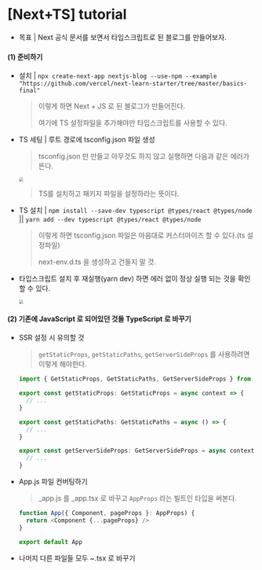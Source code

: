 # [Next+TS] tutorial

- 목표 | Next 공식 문서를 보면서 타입스크립트로 된 블로그를 만들어보자.



#### (1) 준비하기

- 설치 | `npx create-next-app nextjs-blog --use-npm --example "https://github.com/vercel/next-learn-starter/tree/master/basics-final"`

  > 이렇게 하면 Next + JS 로 된 블로그가 만들어진다.
  >
  > 여기에 TS 설정파일을 추가해야만 타입스크립트를 사용할 수 있다.

- TS 세팅 | 루트 경로에 tsconfig.json 파일 생성

  > tsconfig.json 만 만들고 아무것도 하지 않고 실행하면 다음과 같은 에러가 뜬다.

  <img src="/Users/yuriahn/TIL/images/Screenshot_2020-10-18 13.04.40_pPO1We.png" style="zoom:50%;" />

  > TS를 설치하고 패키지 파일을 설정하라는 뜻이다.

- TS 설치 | `npm install --save-dev typescript @types/react @types/node` || `yarn add --dev typescript @types/react @types/node`

  > 이렇게 하면 tsconfig.json 파일은 마음대로 커스터마이즈 할 수 있다.(ts 설정파일)
  >
  > next-env.d.ts 을 생성하고 건들지 말 것.

- 타입스크립트 설치 후 재실행(yarn dev) 하면 에러 없이 정상 실행 되는 것을 확인할 수 있다.

  <img src="/Users/yuriahn/TIL/images/Screenshot_2020-10-18 13.11.11_5EiOcC.png" style="zoom:50%;" />



#### (2) 기존에 JavaScript 로 되어있던 것들 TypeScript 로 바꾸기

- SSR 설정 시 유의할 것

  > `getStaticProps`, `getStaticPaths`, `getServerSideProps` 를 사용하려면 이렇게 해야한다.

  ```javascript
  import { GetStaticProps, GetStaticPaths, GetServerSideProps } from 'next'
  
  export const getStaticProps: GetStaticProps = async context => {
    // ...
  }
  
  export const getStaticPaths: GetStaticPaths = async () => {
    // ...
  }
  
  export const getServerSideProps: GetServerSideProps = async context => {
    // ...
  }
  ```

- App.js 파일 컨버팅하기

  > _app.js 를 _app.tsx 로 바꾸고 `AppProps` 라는 빌트인 타입을 써본다.

  ```javascript
  function App({ Component, pageProps }: AppProps) {
    return <Component {...pageProps} />
  }
  
  export default App
  ```

- 나머지 다른 파일들 모두 ~.tsx 로 바꾸기

  